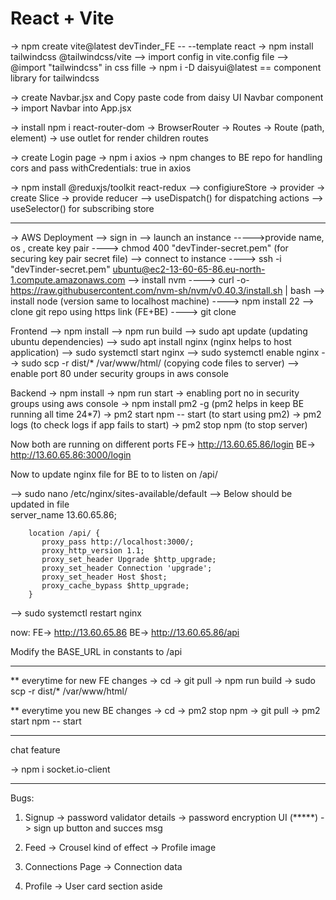 # React + Vite

-> npm create vite@latest devTinder_FE -- --template react
-> npm install tailwindcss @tailwindcss/vite
--> import config in vite.config file
--> @import "tailwindcss" in css fille
-> npm i -D daisyui@latest == component library for tailwindcss

-> create Navbar.jsx and Copy paste code from daisy UI Navbar component
-> import Navbar into App.jsx

-> install npm i react-router-dom
-> BrowserRouter -> Routes -> Route (path, element)
-> use outlet for render children routes

-> create Login page
-> npm i axios
-> npm changes to BE repo for handling cors and pass withCredentials: true in axios

-> npm install @reduxjs/toolkit react-redux
--> configiureStore -> provider -> create Slice -> provide reducer
--> useDispatch() for dispatching actions
--> useSelector() for subscribing store


--------------------------------------------------------------------------------
-> AWS Deployment
--> sign in
--> launch an instance
----->provide name, os , create key pair
----> chmod 400 "devTinder-secret.pem" (for securing key pair secret file)
--> connect to instance
----> ssh -i "devTinder-secret.pem" ubuntu@ec2-13-60-65-86.eu-north-1.compute.amazonaws.com
--> install nvm
----> curl -o- https://raw.githubusercontent.com/nvm-sh/nvm/v0.40.3/install.sh | bash
--> install node (version same to localhost machine)
----> npm install 22
--> clone git repo using https link (FE+BE)
----> git clone <repo link>

Frontend
--> npm install
--> npm run build
--> sudo apt update (updating ubuntu dependencies)
--> sudo apt install nginx (nginx helps to host application)
--> sudo systemctl start nginx
--> sudo systemctl enable nginx
--> sudo scp -r dist/* /var/www/html/ (copying code files to server)
--> enable port 80 under security groups in aws console

Backend
-> npm install
-> npm run start
-> enabling port no in security groups using aws console
-> npm install pm2 -g (pm2 helps in keep BE running all time 24*7)
-> pm2 start npm -- start (to start using pm2)
-> pm2 logs (to check logs if app fails to start)
-> pm2 stop npm (to stop server)

Now both are running on different ports
FE-> http://13.60.65.86/login
BE-> http://13.60.65.86:3000/login


Now to update nginx file for BE to to listen on /api/

--> sudo nano /etc/nginx/sites-available/default
--> Below should be updated in file       
        server_name 13.60.65.86;

        location /api/ {
           proxy_pass http://localhost:3000/;
           proxy_http_version 1.1;
           proxy_set_header Upgrade $http_upgrade;
           proxy_set_header Connection 'upgrade';
           proxy_set_header Host $host;
           proxy_cache_bypass $http_upgrade;
        }
--> sudo systemctl restart nginx 

now:
FE-> http://13.60.65.86
BE-> http://13.60.65.86/api 

Modify the BASE_URL in constants to /api 

----------------------------------------------------------------------

** everytime for new FE changes 
-> cd <FE Repo>
-> git pull
-> npm run build
-> sudo scp -r dist/* /var/www/html/ 

** everytime you new BE changes 
-> cd <BE Repo>
-> pm2 stop npm 
-> git pull 
-> pm2 start npm -- start

--------------------------------------------------------------------
chat feature 

-> npm i socket.io-client

--------------------------------------------------------------------


Bugs: 
1) Signup 
-> password validator details
-> password encryption UI (*****)
-> sign up button and succes msg 

2) Feed
-> Crousel kind of effect 
-> Profile image 

3) Connections Page
-> Connection data 

4) Profile
-> User card section aside


